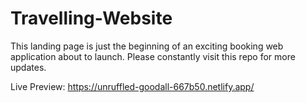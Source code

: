 # Travelling-Website

This landing page is just the beginning of an exciting booking web application about to launch. Please constantly visit this repo for more updates.
 
 Live Preview: https://unruffled-goodall-667b50.netlify.app/
